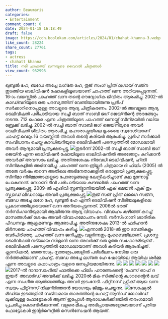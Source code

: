 ```yaml
---
author: Beaumaris
categories:
- Entertainment
comment_count: 0
date: 2024-01-18 16:18:49
draft: false
image: https://cdn.boolokam.com/articles/2024/01/chahat-khanna-3.webp
like_count: 28224
share_count: 27761
tags:
- actress
- chahatt khanna
title: നടി ചാഹത്ത് ഖന്നയുടെ വൈറൽ ചിത്രങ്ങൾ
view_count: 932993
---
```


ഖുബൂൽ ഹേ, ബഡേ അച്ചേ ലഗ്‌തേ ഹേ, തുജ് സംഗ് പ്രീത് ലഗായ് സജ്‌ന തുടങ്ങിയ ടെലിവിഷൻ ഷോകളിലൂടെയാണ് ചാഹത്ത് ഖന്ന അറിയപ്പെടുന്നത്. 16-ാം വയസ്സിൽ ചാഹത്ത് ഖന്ന തന്റെ ഔദ്യോഗിക ജീവിതം ആരംഭിച്ചു. 2002-ൽ കാഡ്ബറിയുടെ ഒരു പരസ്യത്തിന് വേണ്ടിയായിരുന്നു പ്രദീപ് സർക്കാറിനൊപ്പമുള്ള അവളുടെ ആദ്യ ചിത്രീകരണം. 2002-ൽ അവളുടെ ആദ്യ ടെലിവിഷൻ പരിപാടിയായ സച്ചി ബാത് സാബി ജഗ് ജെയ്‌നിന്റെ അരങ്ങേറ്റം നടന്നു. 712 ഫെരെ എന്ന ചിത്രത്തിലൂടെ ചാഹത്ത് ഖന്നയ്ക്ക് സിനിമയിൽ വലിയ ബ്രേക്ക് ലഭിച്ചു. 2002-ൽ സച്ചി ബാത് സാബി ജഗ് ജെയ്‌നിലൂടെ അവർ ടെലിവിഷൻ ജീവിതം ആരംഭിച്ചു. മഹാരാഷ്ട്രയിലെ മുംബൈ സ്വദേശിയാണ് ചാഹട്ട്.വെറും 16 വയസ്സിൽ അവൾ തന്റെ കരിയർ ആരംഭിച്ചു. പ്രദീപ് സർക്കാർ സംവിധാനം ചെയ്ത കാഡ്ബറിയുടെ ടെലിവിഷൻ പരസ്യത്തിൽ മോഡലായി അവർ ആദ്യമായി പ്രത്യക്ഷപ്പെട്ടു, ![](https://cdn.boolokam.com/articles/2024/01/chahat-khanna-3.webp)തുടർന്ന് 2002-ൽ സച്ചി ബാത് സാബി ജഗ് ജെയ്ൻ എന്ന ടെലിവിഷൻ ഷോയിലൂടെ ടെലിവിഷനിൽ അരങ്ങേറ്റം കുറിക്കാൻ അവർക്ക് അവസരം ലഭിച്ചു. അതിനുശേഷം നിരവധി ടെലിവിഷൻ, ഹിന്ദി സിനിമകളിൽ അഭിനയിച്ചു. ചാഹത്ത് ഖന്ന ത്രില്ലർ ചിത്രമായ ദി ഫിലിം (2005) ൽ അതേ വർഷം തന്നെ അതിലെ അഭിനേതാക്കളിൽ ഒരാളായി പ്രത്യക്ഷപ്പെട്ടു. സിനിമാ നിർമ്മാതാക്കളുടെ പോരാട്ടങ്ങളെ കേന്ദ്രീകരിച്ചാണ് കഥ മുന്നോട്ട് പോകുന്നത്. സോണി ടിവി പരിപാടിയായ കജ്ജലിൽ ചാഹത്ത് ഖന്ന പ്രത്യക്ഷപ്പെട്ടു. 2009-ൽ എംടിവി സ്റ്റണ്ട്മാനിയയിൽ ഏക് മെയ്ൻ ഏക് തും സ്ക്വാഡ് ലീഡറായും അവർ പ്രത്യക്ഷപ്പെട്ടു ![](https://cdn.boolokam.com/articles/2024/01/chahat-khanna-2.jpg)തുജ് സങ് പ്രീത് ലഗൈ സജ്‌ന, ബഡേ അച്ചേ ലഗേ ഹേ, ഖുബൂൽ ഹേ എന്നീ ടെലിവിഷൻ സീരിയലുകളിലെ പ്രകടനത്തിലൂടെയാണ് ഖന്ന അറിയപ്പെടുന്നത്. 2006ൽ ഭരത് നർസിംഗാനിയുമായി ആയിരുന്നു ആദ്യ വിവാഹം. വിവാഹം കഴിഞ്ഞ് കുറച്ച് മാസങ്ങൾക്ക് ശേഷം അവർ വിവാഹമോചനം നേടി. നർസിംഗാനി ശാരീരിക പീഡനവും ആക്രമണവും ആരോപിച്ചു. അതിനുശേഷം 2013-ൽ ഫർഹാൻ മിർസയെ ചാഹത്ത് വിവാഹം കഴിച്ചു. ![](https://cdn.boolokam.com/articles/2024/01/chahat-khanna-3.jpg)എന്നാൽ 2018-ൽ ഈ ദമ്പതികളും വേർപിരിഞ്ഞു. ചാഹത്ത് ഖന്ന ജനിച്ചതും വളർന്നതും മുംബൈയിലാണ്. പ്രശസ്ത ടെലിവിഷൻ നടിയായ സിമ്രാൻ ഖന്ന അവർക്ക് ഒരു മൂത്ത സഹോദരിയുണ്ട് . ടെലിവിഷൻ പരസ്യത്തിൽ മോഡലായാണ് അവൾ കരിയർ ആരംഭിച്ചത്. ക്ലാസിക്കൽ, ഭരതനാട്യം നൃത്തരൂപങ്ങളിൽ പരിശീലനം നേടിയ ഒരു നർത്തകിയാണ് ചാഹട്ട്. ബഡേ അച്ചേ ലഗ്‌തേ ഹേ ഷോയിലെ ആയിഷ ശർമ്മ എന്ന അവളുടെ കഥാപാത്രം വളരെ ജനപ്രിയമായിരുന്നു. ![](https://cdn.boolokam.com/articles/2024/01/chahat-khanna-1.jpg) ![](https://cdn.boolokam.com/articles/2024/01/chahat-khanna-2.webp) ![](https://cdn.boolokam.com/articles/2024/01/chahat-khanna-5.jpg) ![](https://cdn.boolokam.com/articles/2024/01/chahat-khanna-6.jpg) ![](https://cdn.boolokam.com/articles/2024/01/chahat-khanna-7.jpg) ![](https://cdn.boolokam.com/articles/2024/01/chahat-khanna-8.jpg) ![](https://cdn.boolokam.com/articles/2024/01/chahat-khanna-9.jpg) ![](https://cdn.boolokam.com/articles/2024/01/chahat-khanna-10.jpg)2017-ൽ ദാദാസാഹിബ് ഫാൽക്കെ ഫിലിം ഫൗണ്ടേഷന്റെ ‘ഫേസ് ഓഫ് ദ ഇയർ’ അവാർഡ് അവർക്ക് ലഭിച്ചു. 2020ൽ മിക സിങ്ങിന്റെ ക്വാറന്റൈൻ ലവ് എന്ന സംഗീത ആൽബത്തിലും അവർ ഇടംനേടി. ഫിറ്റ്‌നസ് ഫ്രീക്ക് ആയ ഖന്ന സ്വയം ഫിറ്റ്‌നസ് നിലനിർത്താൻ യോഗയും ജിമ്മും ചെയ്യുന്നു. ![](https://cdn.boolokam.com/articles/2024/01/chahat-khanna-4.jpg)സോഷ്യൽ മീഡിയ ഇടങ്ങളിൽ സജീവമായ താരത്തിന്റെ ഹോട്ട് ആൻഡ് ബോൾഡ് ലുക്കിലുള്ള ഫോട്ടോകൾ ആണ് ഇപ്പോൾ ആരാധകർക്കിടയിൽ തരംഗമായി പ്രചരിച്ചു കൊണ്ടിരിക്കുന്നത്. വളരെ മികച്ച അഭിപ്രായങ്ങളോടെയാണ് പുതിയ ഫോട്ടോകൾ ഇന്റർനെറ്റിൽ സെൻസേഷൻ ആയത്.